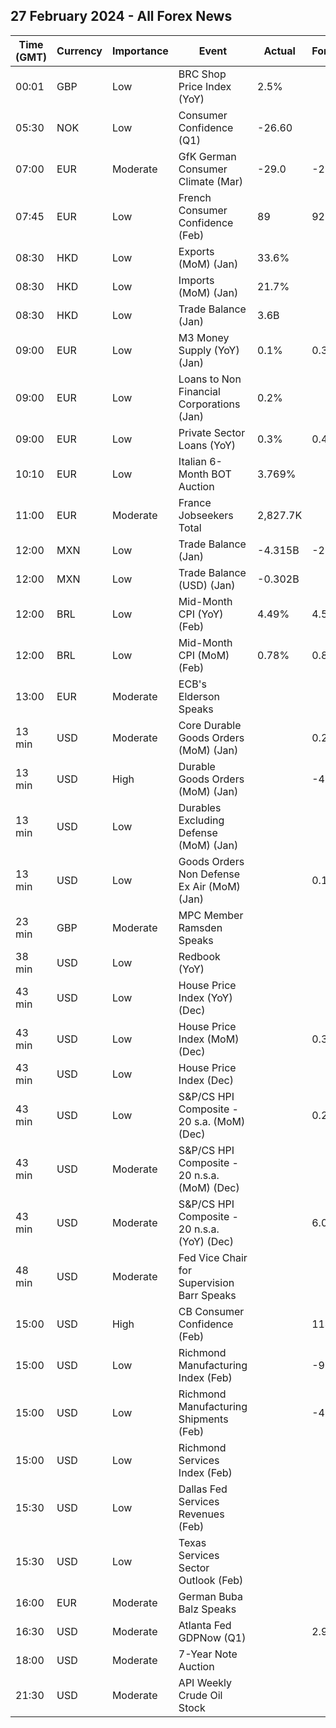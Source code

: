## 27 February 2024 - All Forex News

| Time (GMT) | Currency | Importance | Event | Actual | Forecast | Previous |
|------|----------|------------|-------|--------|----------|----------|
| 00:01 | GBP | Low | BRC Shop Price Index (YoY) | 2.5% |  | 2.9% |
| 05:30 | NOK | Low | Consumer Confidence (Q1) | -26.60 |  | -29.70 |
| 07:00 | EUR | Moderate | GfK German Consumer Climate (Mar) | -29.0 | -29.0 | -29.6 |
| 07:45 | EUR | Low | French Consumer Confidence (Feb) | 89 | 92 | 91 |
| 08:30 | HKD | Low | Exports (MoM) (Jan) | 33.6% |  | 11.0% |
| 08:30 | HKD | Low | Imports (MoM) (Jan) | 21.7% |  | 11.6% |
| 08:30 | HKD | Low | Trade Balance (Jan) | 3.6B |  | -59.9B |
| 09:00 | EUR | Low | M3 Money Supply (YoY) (Jan) | 0.1% | 0.3% | 0.2% |
| 09:00 | EUR | Low | Loans to Non Financial Corporations (Jan) | 0.2% |  | 0.5% |
| 09:00 | EUR | Low | Private Sector Loans (YoY) | 0.3% | 0.4% | 0.4% |
| 10:10 | EUR | Low | Italian 6-Month BOT Auction | 3.769% |  | 3.770% |
| 11:00 | EUR | Moderate | France Jobseekers Total | 2,827.7K |  | 2,825.2K |
| 12:00 | MXN | Low | Trade Balance (Jan) | -4.315B | -2.286B | 4.242B |
| 12:00 | MXN | Low | Trade Balance (USD) (Jan) | -0.302B |  | 1.856B |
| 12:00 | BRL | Low | Mid-Month CPI (YoY) (Feb) | 4.49% | 4.52% | 4.47% |
| 12:00 | BRL | Low | Mid-Month CPI (MoM) (Feb) | 0.78% | 0.82% | 0.31% |
| 13:00 | EUR | Moderate | ECB's Elderson Speaks |  |  |  |
| 13 min | USD | Moderate | Core Durable Goods Orders (MoM) (Jan) |  | 0.2% | 0.6% |
| 13 min | USD | High | Durable Goods Orders (MoM) (Jan) |  | -4.9% | 0.0% |
| 13 min | USD | Low | Durables Excluding Defense (MoM) (Jan) |  |  | 0.5% |
| 13 min | USD | Low | Goods Orders Non Defense Ex Air (MoM) (Jan) |  | 0.1% | 0.3% |
| 23 min | GBP | Moderate | MPC Member Ramsden Speaks |  |  |  |
| 38 min | USD | Low | Redbook (YoY) |  |  | 3.0% |
| 43 min | USD | Low | House Price Index (YoY) (Dec) |  |  | 6.6% |
| 43 min | USD | Low | House Price Index (MoM) (Dec) |  | 0.3% | 0.3% |
| 43 min | USD | Low | House Price Index (Dec) |  |  | 417.4 |
| 43 min | USD | Low | S&P/CS HPI Composite - 20 s.a. (MoM) (Dec) |  | 0.2% | 0.1% |
| 43 min | USD | Moderate | S&P/CS HPI Composite - 20 n.s.a. (MoM) (Dec) |  |  | -0.2% |
| 43 min | USD | Moderate | S&P/CS HPI Composite - 20 n.s.a. (YoY) (Dec) |  | 6.0% | 5.4% |
| 48 min | USD | Moderate | Fed Vice Chair for Supervision Barr Speaks |  |  |  |
| 15:00 | USD | High | CB Consumer Confidence (Feb) |  | 114.8 | 114.8 |
| 15:00 | USD | Low | Richmond Manufacturing Index (Feb) |  | -9 | -15 |
| 15:00 | USD | Low | Richmond Manufacturing Shipments (Feb) |  | -4 | -15 |
| 15:00 | USD | Low | Richmond Services Index (Feb) |  |  | 4 |
| 15:30 | USD | Low | Dallas Fed Services Revenues (Feb) |  |  | -3.6 |
| 15:30 | USD | Low | Texas Services Sector Outlook (Feb) |  |  | -9.3 |
| 16:00 | EUR | Moderate | German Buba Balz Speaks |  |  |  |
| 16:30 | USD | Moderate | Atlanta Fed GDPNow (Q1) |  | 2.9% | 2.9% |
| 18:00 | USD | Moderate | 7-Year Note Auction |  |  | 4.109% |
| 21:30 | USD | Moderate | API Weekly Crude Oil Stock |  |  | 7.168M |
